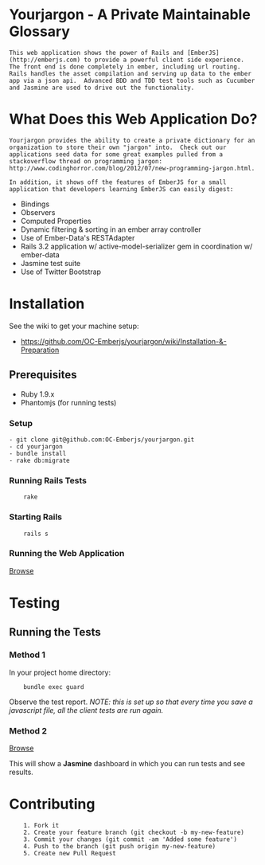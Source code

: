 # Yourjargon - A Private Maintainable Glossary

	This web application shows the power of Rails and [EmberJS](http://emberjs.com) to provide a powerful client side experience.  The front end is done completely in ember, including url routing.  Rails handles the asset compilation and serving up data to the ember app via a json api.  Advanced BDD and TDD test tools such as Cucumber and Jasmine are used to drive out the functionality.

# What Does this Web Application Do?

	Yourjargon provides the ability to create a private dictionary for an organization to store their own "jargon" into.  Check out our applications seed data for some great examples pulled from a stackoverflow thread on programming jargon:  http://www.codinghorror.com/blog/2012/07/new-programming-jargon.html.
	
	In addition, it shows off the features of EmberJS for a small application that developers learning EmberJS can easily digest:

 * Bindings
 * Observers
 * Computed Properties
 * Dynamic filtering & sorting in an ember array controller
 * Use of Ember-Data's RESTAdapter
 * Rails 3.2 application w/ active-model-serializer gem in coordination w/ ember-data
 * Jasmine test suite
 * Use of Twitter Bootstrap

# Installation

See the wiki to get your machine setup:

 * https://github.com/OC-Emberjs/yourjargon/wiki/Installation-&-Preparation

## Prerequisites

 * Ruby 1.9.x
 * Phantomjs (for running tests)

### Setup

	- git clone git@github.com:OC-Emberjs/yourjargon.git
	- cd yourjargon
	- bundle install
	- rake db:migrate

### Running Rails Tests

		rake

### Starting Rails

		rails s

### Running the Web Application

[Browse](http://localhost:3000/)

# Testing

## Running the Tests

### Method 1

In your project home directory:

		bundle exec guard

Observe the test report. *NOTE: this is set up so that every time you save a javascript file,
all the client tests are run again.*

### Method 2

[Browse](http://localhost:3000/jasmine)

This will show a **Jasmine** dashboard in which you can run tests and see results.

# Contributing

		1. Fork it
		2. Create your feature branch (git checkout -b my-new-feature)
		3. Commit your changes (git commit -am 'Added some feature')
		4. Push to the branch (git push origin my-new-feature)
		5. Create new Pull Request

